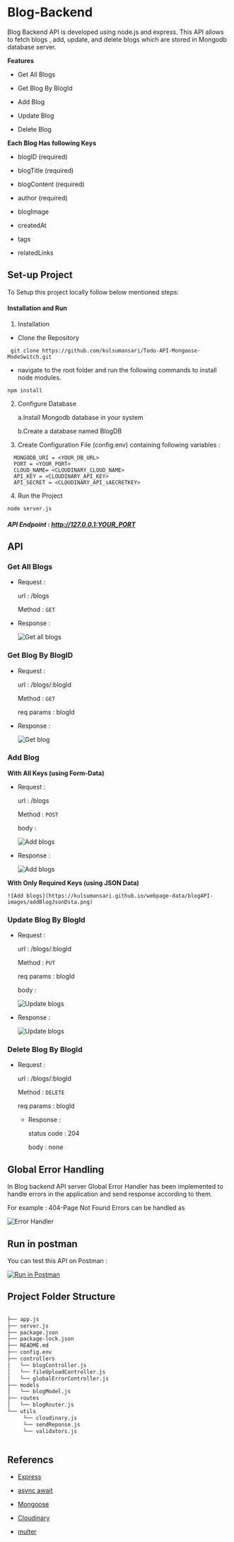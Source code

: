 # Blog-Backend

Blog Backend API is developed using node.js and express. This API allows to fetch blogs , add, update, and delete blogs which are stored in Mongodb database server.
    
**Features**

  * Get All Blogs
  
  * Get Blog By BlogId
  
  * Add Blog
  
  * Update Blog
  
  * Delete Blog
 
 **Each Blog Has following Keys**

  * blogID (required)

  * blogTitle (required)
  
  * blogContent (required)
  
  * author (required)
  
  * blogImage
  
  * createdAt
  
  * tags
  
  * relatedLinks
  
  
## Set-up Project

To Setup this project locally follow below mentioned steps:

#### Installation and Run

 1. Installation
 
   - Clone the Repository
   
   ```
    git clone https://github.com/kulsumansari/Todo-API-Mongoose-ModeSwitch.git
  ```
  - navigate to the root folder and run the following commands to install node modules.
   
  ```
  npm install
  ```
  
  2. Configure Database 
   
      a.Install Mongodb database in your system 
   
      b.Create a database named BlogDB
   
   
  3. Create Configuration File (config.env) containing following variables :
   
  ```
    MONGODB_URI = <YOUR_DB_URL>
    PORT = <YOUR_PORT>
    CLOUD_NAME= <CLOUDINARY_CLOUD_NAME>
    API_KEY = <CLOUDINARY_API_KEY>
    API_SECRET = <CLOUDINARY_API_sAECRETKEY>
  ```
   
  4. Run the Project
  
  ```
  node server.js
  ```
    
##### API Endpoint : http://127.0.0.1:YOUR_PORT


## API

### Get All Blogs

 * Request :
   
   url : /blogs

   Method : `GET` 

 * Response :
 
    ![Get all blogs](https://kulsumansari.github.io/webpage-data/blogAPI-images/getAllBlogs.png)
 
 
 ### Get Blog By BlogID

 * Request :
   
   url : /blogs/:blogId

   Method : `GET` 
   
   req params : blogId

 * Response :
 
    ![Get blog](https://kulsumansari.github.io/webpage-data/blogAPI-images/getBlogById.png)



 ### Add Blog
 
 **With All Keys (using Form-Data)**
 
 * Request :
   
   url : /blogs

   Method : `POST` 
   
   body : 
   
    ![Add blogs](https://kulsumansari.github.io/webpage-data/blogAPI-images/AddBlogFormData.png)

 * Response :
 
    ![Add blogs](https://kulsumansari.github.io/webpage-data/blogAPI-images/ADDBlogFormDataResult.png)

  **With Only Required Keys (using JSON Data)**
    
    ![Add blogs](https://kulsumansari.github.io/webpage-data/blogAPI-images/addBlogJsonDsta.png)



 ### Update Blog By BlogId
 
 * Request :
   
   url : /blogs/:blogId

   Method : `PUT` 
   
   req params : blogId
   
   body : 
   
    ![Update blogs](https://kulsumansari.github.io/webpage-data/blogAPI-images/UpdateBlog.png)

 * Response :
 
    ![Update blogs](https://kulsumansari.github.io/webpage-data/blogAPI-images/UpdateBlogResult.png)


### Delete Blog By BlogId
 
 * Request :
   
   url : /blogs/:blogId

   Method : `DELETE` 
   
   req params : blogId
   
   * Response :
   
        status code : 204
        
        body : none
        


## Global Error Handling 

  In Blog backend API server Global Error Handler has been implemented to handle errors in the application and send response according to them. 
  
  For example : 404-Page Not Found Errors can be handled as
  
  ![Error Handler](https://kulsumansari.github.io/webpage-data/blogAPI-images/NotFound.png)

   
   
## Run in postman

You can test this API on Postman :

[![Run in Postman](https://run.pstmn.io/button.svg)](https://app.getpostman.com/run-collection/e07bdc4cb309a7f9145d?action=collection%2Fimport)

## Project Folder Structure
```bash

├── app.js
├── server.js
├── package.json
├── package-lock.json
├── README.md
├── config.env
├── controllers
│   └── blogController.js
│   └── fileUploadController.js
│   └── globalErrorController.js
├── models
│   └── blogModel.js
├── routes
│   └── blogRouter.js
└── utils
     └── cloudinary.js
     └── sendReponse.js
     └── validators.js     
    
```


## Referencs

* [Express](http://expressjs.com/en/api.html)

* [async await](https://developer.mozilla.org/en-US/docs/Web/JavaScript/Reference/Statements/async_function)

* [Mongoose](https://mongoosejs.com/docs/guide.html)

* [Cloudinary](https://cloudinary.com/documentation/node_integration)

* [multer](https://www.npmjs.com/package/multer)

